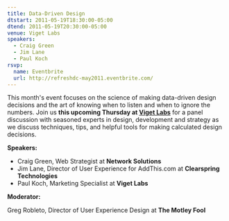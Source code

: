 ```yaml
---
title: Data-Driven Design
dtstart: 2011-05-19T18:30:00-05:00
dtend: 2011-05-19T20:30:00-05:00
venue: Viget Labs
speakers:
  - Craig Green
  - Jim Lane
  - Paul Koch
rsvp:
  name: Eventbrite
  url: http://refreshdc-may2011.eventbrite.com/
---
```


This month's event focuses on the science of making data-driven design decisions and the art of knowing when to listen and when to ignore the numbers. Join us **this upcoming Thursday at [Viget Labs](http://www.viget.com/)** for a panel discussion with seasoned experts in design, development and strategy as we discuss techniques, tips, and helpful tools for making calculated design decisions.

**Speakers:**

- Craig Green, Web Strategist at **Network Solutions**
- Jim Lane, Director of User Experience for AddThis.com at **Clearspring Technologies**
- Paul Koch, Marketing Specialist at **Viget Labs**

**Moderator:**

Greg Robleto, Director of User Experience Design at **The Motley Fool**